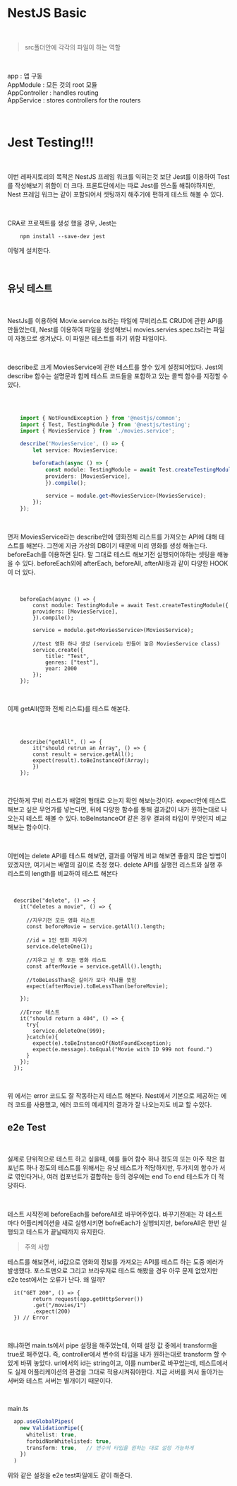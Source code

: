 # NestJS Basic

<br />

> src폴더안에 각각의 파일이 하는 역할

<br />

app : 앱 구동 <br />
AppModule : 모든 것의 root 모듈 <br />
AppController : handles routing <br />
AppService : stores controllers for the routers <br />

<br />

# Jest Testing!!!

<br />

이번 레파지토리의 목적은 NestJS 프레임 워크를 익히는것 보단 Jest를 이용하여 Test를 작성해보기 위함이 더 크다. 프론트단에서는 따로 Jest를 인스톨 해줘야하지만, Nest 프레임 워크는 같이 포함되어서 셋팅까지 해주기에 편하게 테스트 해볼 수 있다.

<br />

CRA로 프로젝트를 생성 했을 경우, Jest는 

```console
    npm install --save-dev jest
```

이렇게 설치한다. 

<br />

## 유닛 테스트

<br />

NestJs를 이용하여 Movie.service.ts라는 파일에 무비리스트 CRUD에 관한 API를 만들었는데, Nest를 이용하여 파일을 생성해보니 movies.servies.spec.ts라는 파일이 자동으로 생겨났다. 이 파일은 테스트를 하기 위함 파일이다. 

<br />

describe로 크게 MoviesService에 관한 테스트를 할수 있게 설정되어있다.
Jest의 describe 함수는 설명문과 함께 테스트 코드들을 포함하고 있는 콜백 함수를 지정할 수 있다.

<br />

```movies.service.spec.ts

    import { NotFoundException } from '@nestjs/common';
    import { Test, TestingModule } from '@nestjs/testing';
    import { MoviesService } from './movies.service';

    describe('MoviesService', () => {
        let service: MoviesService;

        beforeEach(async () => {
            const module: TestingModule = await Test.createTestingModule({
            providers: [MoviesService],
            }).compile();

            service = module.get<MoviesService>(MoviesService);
        });
    });
```

<br />


먼저 MoviesService라는 describe안에 영화전체 리스트를 가져오는 API에 대해 테스트를 해본다. 그전에 지금 가상의 DB이기 때문에 미리 영화를 생성 해놓는다. beforeEach를 이용하면 된다. 말 그대로 테스트 해보기전 실행되어야하는 셋팅을 해놓을 수 있다. beforeEach외에 afterEach, beforeAll, afterAll등과 같이 다양한 HOOK이 더 있다.

<br />

```beforeEach
    beforeEach(async () => {
        const module: TestingModule = await Test.createTestingModule({
        providers: [MoviesService],
        }).compile();

        service = module.get<MoviesService>(MoviesService);

        //test 영화 하나 생성 (service는 만들어 놓은 MoviesService class)
        service.create({
            title: "Test",
            genres: ["test"],
            year: 2000
        });
    });
```

<br />

이제 getAll(영화 전체 리스트)를 테스트 해본다.

<br />

```getAll
    
    describe("getAll", () => {
        it("should retrun an Array", () => {
        const result = service.getAll();
        expect(result).toBeInstanceOf(Array);
        })
    });
```

<br />

간단하게 무비 리스트가 배열의 형태로 오는지 확인 해보는것이다. expect안에 테스트 해보고 싶은 무언가를 넣는다면, 뒤에 다양한 함수를 통해 결과값이 내가 원하는대로 나오는지 테스트 해볼 수 있다. toBeInstanceOf 같은 경우 결과의 타입이 무엇인지 비교해보는 함수이다.

<br />

이번에는 delete API를 테스트 해보면, 결과를 어떻게 비교 해보면 좋을지 많은 방법이 있겠지만, 여기서는 배열의 길이로 측정 했다. delete API를 실행전 리스트와 실행 후 리스트의 length를 비교하여 테스트 해본다

<br />

```delte
  describe("delete", () => {
    it("deletes a movie", () => {
      
      //지우기전 모든 영화 리스트
      const beforeMovie = service.getAll().length;
      
      //id = 1인 영화 지우기
      service.deleteOne(1);

      //지우고 난 후 모든 영화 리스트
      const afterMovie = service.getAll().length;

      //toBeLessThan은 길이가 보다 작냐를 뜻함
      expect(afterMovie).toBeLessThan(beforeMovie);
      
    });

    //Error 테스트
    it("should return a 404", () => {
      try{
        service.deleteOne(999);
      }catch(e){
        expect(e).toBeInstanceOf(NotFoundException);
        expect(e.message).toEqual("Movie with ID 999 not found.")
      }
    });
  });
```

<br />

위 에서는 error 코드도 잘 작동하는지 테스트 해본다. Nest에서 기본으로 제공하는 에러 코드를 사용했고, 에러 코드의 메세지의 결과가 잘 나오는지도 비교 할 수있다.


## e2e Test

<br />

실제로 단위적으로 테스트 하고 싶을때, 예를 들어 함수 하나 정도의 또는 아주 작은 컴포넌트 하나 정도의 테스트를 위해서는 유닛 테스트가 적당하지만, 두가지의 함수가 서로 엮인다거나, 여러 컴포넌트가 결합하는 등의 경우에는 end To end 테스트가 더 적당하다. 

<br />

테스트 시작전에 beforeEach를 beforeAll로 바꾸어주었다. 바꾸기전에는 각 테스트 마다 어플리케이션을 새로 실행시키면 bofreEach가 실행되지만, beforeAll은 한번 실행되고 테스트가 끝날때까지 유지한다. 

> 주의 사항

테스트를 해보면서, id값으로 영화의 정보를 가져오는 API를 테스트 하는 도중 에러가 발생했다. 포스트맨으로 그리고 브라우저로 테스트 해봤을 경우 아무 문제 없었지만 e2e test에서는 오류가 난다. 왜 일까?

```e2e
  it("GET 200", () => {
        return request(app.getHttpServer())
        .get("/movies/1")
        .expect(200)
  }) // Error
```

<br />

왜냐하면 main.ts에서 pipe 설정을 해주었는데, 이때 설정 값 중에서 transform을 true로 해주었다. 즉, controller에서 변수의 타입을 내가 원하는대로 transform 할 수 있게 바꿔 놓았다. 
url에서의 id는 string이고, 이를 number로 바꾸었는데, 테스트에서도 실제 어플리케이션의 환경을 그대로 적용시켜줘야한다. 지금 서버를 켜서 돌아가는 서버와 테스트 서버는 별개이기 때문이다. 

<br />

main.ts
```main.ts
  app.useGlobalPipes(
    new ValidationPipe({
      whitelist: true,
      forbidNonWhitelisted: true,
      transform: true,   // 변수의 타입을 원하는 대로 설정 가능하게  
    })
  )
```

위와 같은 설정을 e2e test파일에도 같이 해준다.